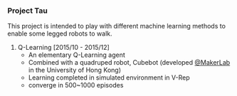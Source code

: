 ### Project Tau

This project is intended to play with different machine learning methods to enable some legged robots to walk.

1. Q-Learning [2015/10 - 2015/12]
	- An elementary Q-Learning agent
	- Combined with a quadruped robot, Cubebot (developed [@MakerLab](https://github.com/hkucs-makerlab) in the University of Hong Kong)
	- Learning completed in simulated environment in V-Rep
	- converge in 500~1000 episodes